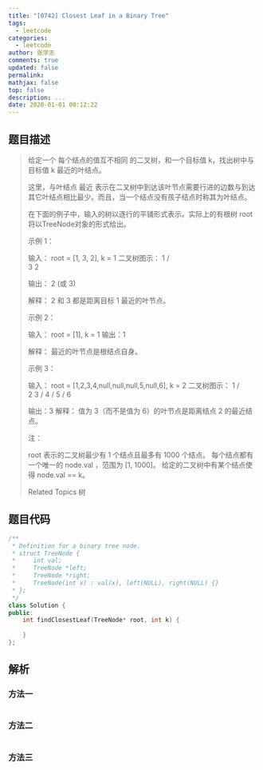```yaml
---
title: "[0742] Closest Leaf in a Binary Tree"
tags:
  - leetcode
categories:
  - leetcode
author: 张学志
comments: true
updated: false
permalink:
mathjax: false
top: false
description: ...
date: 2020-01-01 00:12:22
---
```


## 题目描述

> 给定一个 每个结点的值互不相同 的二叉树，和一个目标值 k，找出树中与目标值 k 最近的叶结点。 
> 
> 这里，与叶结点 最近 表示在二叉树中到达该叶节点需要行进的边数与到达其它叶结点相比最少。而且，当一个结点没有孩子结点时称其为叶结点。 
> 
> 在下面的例子中，输入的树以逐行的平铺形式表示。实际上的有根树 root 将以TreeNode对象的形式给出。 
> 
> 示例 1： 
> 
> 输入：
> root = [1, 3, 2], k = 1
> 二叉树图示：
> 1
> / \
> 3   2
> 
> 输出： 2 (或 3)
> 
> 解释： 2 和 3 都是距离目标 1 最近的叶节点。
> 
> 
> 
> 
> 示例 2： 
> 
> 输入：
> root = [1], k = 1
> 输出：1
> 
> 解释： 最近的叶节点是根结点自身。
> 
> 
> 
> 
> 示例 3： 
> 
> 输入：
> root = [1,2,3,4,null,null,null,5,null,6], k = 2
> 二叉树图示：
> 1
> / \
> 2   3
> /
> 4
> /
> 5
> /
> 6
> 
> 输出：3
> 解释： 值为 3（而不是值为 6）的叶节点是距离结点 2 的最近结点。
> 
> 
> 
> 
> 注： 
> 
> 
> root 表示的二叉树最少有 1 个结点且最多有 1000 个结点。 
> 每个结点都有一个唯一的 node.val ，范围为 [1, 1000]。 
> 给定的二叉树中有某个结点使得 node.val == k。 
> 
> 
> 
> Related Topics 树

## 题目代码

```cpp
/**
 * Definition for a binary tree node.
 * struct TreeNode {
 *     int val;
 *     TreeNode *left;
 *     TreeNode *right;
 *     TreeNode(int x) : val(x), left(NULL), right(NULL) {}
 * };
 */
class Solution {
public:
    int findClosestLeaf(TreeNode* root, int k) {
        
    }
};
```

## 解析

### 方法一

```cpp

```

### 方法二

```cpp

```

### 方法三

```cpp

```


